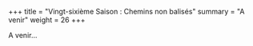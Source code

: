 +++
title = "Vingt-sixième Saison : Chemins non balisés"
summary = "A venir"
weight = 26
+++

A venir...